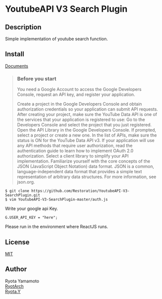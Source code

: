 # YoutubeAPI V3 Search Plugin

## Description

Simple implementation of youtube search function.

## Install

[Documents](https://developers.google.com/youtube/v3/getting-started?hl=en)

> ### Before you start
> You need a Google Account to access the Google Developers Console, request an API key, and register your application.
>
> Create a project in the Google Developers Console and obtain authorization credentials so your application can submit API requests.
> After creating your project, make sure the YouTube Data API is one of the services that your application is registered to use:
> Go to the Developers Console and select the project that you just registered.
> Open the API Library in the Google Developers Console. If prompted, select a project or create a new one. In the list of APIs, make sure the 
status is ON for the YouTube Data API v3.
> If your application will use any API methods that require user authorization, read the authentication guide to learn how to implement OAuth 2.0 
authorization.
> Select a client library to simplify your API implementation.
> Familiarize yourself with the core concepts of the JSON (JavaScript Object Notation) data format. JSON is a common, language-independent data 
format that provides a simple text representation of arbitrary data structures. For more information, see json.org.


```
$ git clone https://github.com/Restoration/YoutubeAPI-V3-SearchPlugin.git
$ vim YoutubeAPI-V3-SearchPlugin-master/auth.js
```
Write your google api Key.
```
G.USER_API_KEY = "here";
```

Please run in the environment where ReactJS runs.

## License

[MIT](https://github.com/Restoration/YoutubeAPI-V3-SearchPlugin/blob/master/LICENSE.md)

## Author

Ryota Yamamoto  
[RyotArch](https://github.com/Restoration)  
[Ryota.Y](http://developer-ryota.com)  

